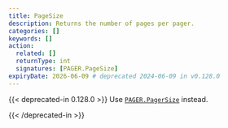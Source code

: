 ```yaml
---
title: PageSize
description: Returns the number of pages per pager.
categories: []
keywords: []
action:
  related: []
  returnType: int
  signatures: [PAGER.PageSize]
expiryDate: 2026-06-09 # deprecated 2024-06-09 in v0.128.0
---
```


{{< deprecated-in 0.128.0 >}}
Use [`PAGER.PagerSize`] instead.

[`PAGER.PagerSize`]: /methods/pager/pagersize/
{{< /deprecated-in >}}
